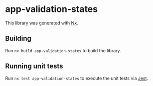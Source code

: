 # app-validation-states

This library was generated with [Nx](https://nx.dev).

## Building

Run `nx build app-validation-states` to build the library.

## Running unit tests

Run `nx test app-validation-states` to execute the unit tests via [Jest](https://jestjs.io).

